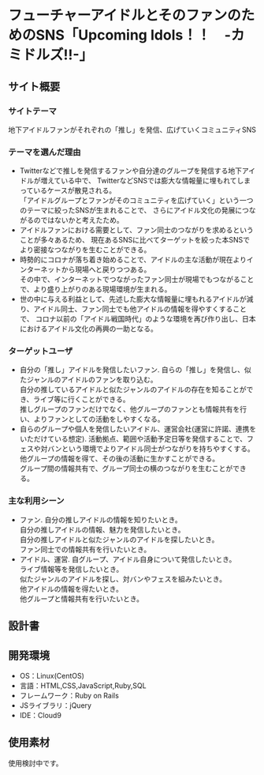# フューチャーアイドルとそのファンのためのSNS「Upcoming Idols！！　-カミドルズ!!-」

## サイト概要
### サイトテーマ
地下アイドルファンがそれぞれの「推し」を発信、広げていくコミュニティSNS

### テーマを選んだ理由
- Twitterなどで推しを発信するファンや自分達のグループを発信する地下アイドルが増えている中で、
TwitterなどSNSでは膨大な情報量に埋もれてしまっているケースが散見される。  
「アイドルグループとファンがそのコミュニティを広げていく」という一つのテーマに絞ったSNSが生まれることで、
さらにアイドル文化の発展につながるのではないかと考えたため。  
- アイドルファンにおける需要として、ファン同士のつながりを求めるということが多々あるため、
現在あるSNSに比べてターゲットを絞った本SNSでより密接なつながりを生むことができる。  
- 時勢的にコロナが落ち着き始めることで、アイドルの主な活動が現在よりインターネットから現場へと戻りつつある。  
その中で、インターネットでつながったファン同士が現場でもつながることで、より盛り上がりのある現場環境が生まれる。  
- 世の中に与える利益として、先述した膨大な情報量に埋もれるアイドルが減り、アイドル同士、ファン同士でも他アイドルの情報を得やすくすることで、
コロナ以前の「アイドル戦国時代」のような環境を再び作り出し、日本におけるアイドル文化の再興の一助となる。  


### ターゲットユーザ
- 自分の「推し」アイドルを発信したいファン. 
    自らの「推し」を発信し、似たジャンルのアイドルのファンを取り込む。  
    自分の推しているアイドルと似たジャンルのアイドルの存在を知ることができ、ライブ等に行くことができる。  
    推しグループのファンだけでなく、他グループのファンとも情報共有を行い、よりファンとしての活動をしやすくなる。  
- 自らのグループや個人を発信したいアイドル、運営会社(運営に許諾、連携をいただけている想定). 
    活動拠点、範囲や活動予定日等を発信することで、フェスや対バンという環境でよりアイドル同士がつながりを持ちやすくする。  
    他グループの情報を得て、その後の活動に生かすことができる。  
    グループ間の情報共有で、グループ同士の横のつながりを生むことができる。  


### 主な利用シーン
- ファン. 
  自分の推しアイドルの情報を知りたいとき。  
  自分の推しアイドルの情報、魅力を発信したいとき。  
  自分の推しアイドルと似たジャンルのアイドルを探したいとき。  
  ファン同士での情報共有を行いたいとき。  
- アイドル、運営. 
  自グループ、アイドル自身について発信したいとき。  
  ライブ情報等を発信したいとき。  
  似たジャンルのアイドルを探し、対バンやフェスを組みたいとき。  
  他アイドルの情報を得たいとき。  
  他グループと情報共有を行いたいとき。  
## 設計書


## 開発環境
- OS：Linux(CentOS)
- 言語：HTML,CSS,JavaScript,Ruby,SQL
- フレームワーク：Ruby on Rails
- JSライブラリ：jQuery
- IDE：Cloud9

## 使用素材
使用検討中です。
